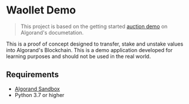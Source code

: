 # Waollet Demo

> This project is based on the getting started 
[auction demo](https://github.com/algorand/auction-demo) on Algorand's
documetation.

This is a proof of concept designed to transfer, stake and unstake values into 
Algorand's Blockchain. This is a demo application developed for learning 
purposes and should not be used in the real world.

## Requirements

- [Algorand Sandbox](https://github.com/algorand/sandbox)
- Python 3.7 or higher
